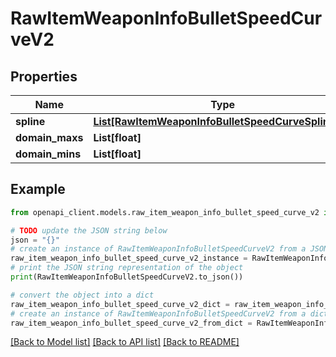 # RawItemWeaponInfoBulletSpeedCurveV2


## Properties

Name | Type | Description | Notes
------------ | ------------- | ------------- | -------------
**spline** | [**List[RawItemWeaponInfoBulletSpeedCurveSplineV2]**](RawItemWeaponInfoBulletSpeedCurveSplineV2.md) |  | [optional] 
**domain_maxs** | **List[float]** |  | 
**domain_mins** | **List[float]** |  | 

## Example

```python
from openapi_client.models.raw_item_weapon_info_bullet_speed_curve_v2 import RawItemWeaponInfoBulletSpeedCurveV2

# TODO update the JSON string below
json = "{}"
# create an instance of RawItemWeaponInfoBulletSpeedCurveV2 from a JSON string
raw_item_weapon_info_bullet_speed_curve_v2_instance = RawItemWeaponInfoBulletSpeedCurveV2.from_json(json)
# print the JSON string representation of the object
print(RawItemWeaponInfoBulletSpeedCurveV2.to_json())

# convert the object into a dict
raw_item_weapon_info_bullet_speed_curve_v2_dict = raw_item_weapon_info_bullet_speed_curve_v2_instance.to_dict()
# create an instance of RawItemWeaponInfoBulletSpeedCurveV2 from a dict
raw_item_weapon_info_bullet_speed_curve_v2_from_dict = RawItemWeaponInfoBulletSpeedCurveV2.from_dict(raw_item_weapon_info_bullet_speed_curve_v2_dict)
```
[[Back to Model list]](../README.md#documentation-for-models) [[Back to API list]](../README.md#documentation-for-api-endpoints) [[Back to README]](../README.md)



